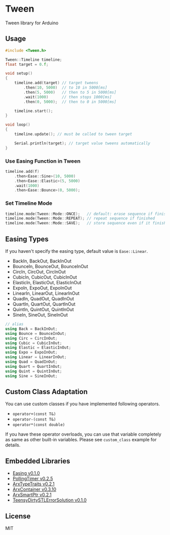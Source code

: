 # Tween

Tween library for Arduino


## Usage

```C++
#include <Tween.h>

Tween::Timeline timeline;
float target = 0.f;

void setup()
{
    timeline.add(target) // target tweens
        .then(10, 5000)  // to 10 in 5000[ms]
        .then(5, 5000)   // then to 5 in 5000[ms]
        .wait(1000)      // then stops 1000[ms]
        .then(0, 5000);  // then to 0 in 5000[ms]

    timeline.start();
}

void loop()
{
    timeline.update(); // must be called to tween target

    Serial.println(target); // target value tweens automatically
}
```

### Use Easing Function in Tween

```C++
timeline.add(f)
    .then<Ease::Sine>(10, 5000)
    .then<Ease::Elastic>(5, 5000)
    .wait(1000)
    .then<Ease::Bounce>(0, 5000);
```

### Set Timeline Mode

``` C++
timeline.mode(Tween::Mode::ONCE);   // default: erase sequence if finished
timeline.mode(Tween::Mode::REPEAT); // repeat sequence if finished
timeline.mode(Tween::Mode::SAVE);   // store sequence even if it finished
```

## Easing Types

If you haven't specify the easing type, default value is `Ease::Linear`.

- BackIn, BackOut, BackInOut
- BounceIn, BounceOut, BounceInOut
- CircIn, CircOut, CircInOut
- CubicIn, CubicOut, CubicInOut
- ElasticIn, ElasticOut, ElasticInOut
- ExpoIn, ExpoOut, ExpoInOut
- LinearIn, LinearOut, LinearInOut
- QuadIn, QuadOut, QuadInOut
- QuartIn, QuartOut, QuartInOut
- QuintIn, QuintOut, QuintInOut
- SineIn, SineOut, SineInOut

```C++
// alias
using Back = BackInOut;
using Bounce = BounceInOut;
using Circ = CircInOut;
using Cubic = CubicInOut;
using Elastic = ElasticInOut;
using Expo = ExpoInOut;
using Linear = LinearInOut;
using Quad = QuadInOut;
using Quart = QuartInOut;
using Quint = QuintInOut;
using Sine = SineInOut;
```


## Custom Class Adaptation

You can use custom classes if you have implemented following operators.

- `operator+(const T&)`
- `operator-(const T&)`
- `operator*(const double)`

If you have these operator overloads, you can use that variable completely as same as other built-in variables.
Please see `custom_class` example for details.


## Embedded Libraries

- [Easing v0.1.0](https://github.com/hideakitai/Easing)
- [PollingTimer v0.2.5](https://github.com/hideakitai/PollingTimer)
- [ArxTypeTraits v0.2.1](https://github.com/hideakitai/ArxTypeTraits)
- [ArxContainer v0.3.10](https://github.com/hideakitai/ArxContainer)
- [ArxSmartPtr v0.2.1](https://github.com/hideakitai/ArxSmartPtr)
- [TeensyDirtySTLErrorSolution v0.1.0](https://github.com/hideakitai/TeensyDirtySTLErrorSolution)


## License

MIT
